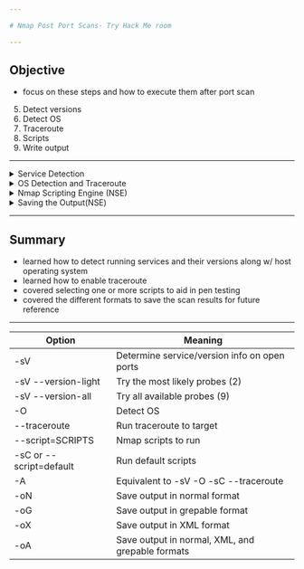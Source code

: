 ```yaml
---

# Nmap Post Port Scans- Try Hack Me room

---
```


## Objective 
- focus on these steps and how to execute them after port scan
5. Detect versions
6. Detect OS
7. Traceroute
8. Scripts
9. Write output

---
<details>
<summary>Service Detection</summary>

- once Nmap discovers open ports we can probe the available port to detect the running service
- further investigations of open ports is an essential piece of info as pentester cab use it to learn if there are any known vulnerabilities of the service


- adding `-sV` to Nmap comand collects and determine service and version info for the open ports
- can control intensity w/ `--version-intensity LEVEL` where level ranges between 0 (lightest) and 9 (most complete)
- `-sV --version-light` has intensity of 2
- `-sV --version-all` has intensity of 9

- important to note using `-sV` will force Nmap to proceed w/ the TCP 3-way handshake and establish the connection
- connection establishment is necessary b/c Nmap cannot discover the version w/o establishing a connection fully and communicating w/ the listening service
- a.k.a stealth STN scan `-sS` is not possible when `-sV` option is chosen

- the console output below shows simple Nmap stealth SYN scan w/ `-sV` option
- adding the `-sV` option leads to a new column in the output showing the version for each detected service
- in the case of TCP port 22 being open instead of `22/tcp open ssh` we obtain `22/tcp open ssh OpenSSH 6.7p1 Debian 5+deb8u8 (protocol 2.0)`
- the SSH protocol guessed asthe service b/c TCP port 22 is open
- Nmap did not need to connect to port 22 to confirm
- but `-sV` required connecting to this open port to grab the service banner and any version info it can get like `nginx 1.6.2`
- so unlike service column, version column is not a guess

<img width="365" height="182" alt="image" src="https://github.com/user-attachments/assets/df6eb6ad-96e2-4247-af0b-c7d451e7d5b2" />

<img width="340" height="224" alt="image" src="https://github.com/user-attachments/assets/4f2703d7-d915-4f0d-b57a-d4341b104ef1" />

- many Nmao options require root priviledges
- unless you are running Nmap as root you need sudo like in examples above

---

<img width="866" height="251" alt="image" src="https://github.com/user-attachments/assets/b962b830-330a-4323-8068-32b65841b8cc" />


</details>


<details>
<summary>OS Detection and Traceroute</summary>

## OS Detection 
- Nmap can detect Operating Systems (OS) based on its behaviour and any telltale signs in its responses
- OS detection `-O` option

- run `nmap -sS -O 10.10.212.130`
  
<img width="380" height="268" alt="image" src="https://github.com/user-attachments/assets/d9ea2dd9-ce8b-420f-bf89-2fa7031f094a" />


<img width="344" height="224" alt="image" src="https://github.com/user-attachments/assets/d300f94a-8a6d-4a69-804b-cb4f2ee971f7" />

- Nmap detected the OS as Linux 3.X then guessed it's further that it was running kernel 3.13
- in another case we scanned Fedora Linux system w/ kernel 5.13.14
- but Nmap detected it as Linux 2.6.X
- good news is Nmap detected the OS correctly
- not-so-good news kernel version was wrong
- OS detection is very convenient but many factors might affect its accuracy

- first Nmap needs to find at least one open and one closed port on the target to make a reliable guess
- but the guest OS fingerprints might get distorted due to the rising use of virtualisation and similar technologies
- so always take OS version with a grain of salt 

## Traceroute 

-  want Nmap to find the routers between us and the target add `--traceroute`
-  executed `nmap -sS --traceroute 10.10.212.130`

<img width="386" height="245" alt="image" src="https://github.com/user-attachments/assets/497fa1a7-c7f0-4836-8893-284c9c0d8b6a" />


- above example Nmap appended a traceroute to its scan results
- Nmap's traceroute works slightly different than the `traceroute` command found on Linux and macOS or `tracert` found on MS Windows
- standard `traceroute` starts w/ a packet of low TTL (time to live) and keeps increasing until it reaches the target
- Nmap's traceroute starts w/ a packet of high TTL and keeps decreasing it

- many routers are configured not to send ICMP Time-to-Live exceeded which would prevent us from discovering their IP addresses 

---

<img width="485" height="70" alt="image" src="https://github.com/user-attachments/assets/642f0f4d-59fa-4f0d-adf9-51180b5303ce" />

</details>


<details>
<summary>Nmap Scripting Engine (NSE)</summary>

- script = piece of code that does not need to be compiled
- a.k.a it remains in its original human-readable form and does not need to be converted to machine language
- many prgrams provide additional functionality via scripts; moreover, scripts make it possible to add custom functionality that fif not exist via the built-in commands
- Nmap provides support for scripts using Lua language
- Nmap Scripting Engine (NSE) has Lua interpreter that allows Nmap to execute Nmap scripts written in Lua Language
- but don't need to learn Lua to make use of Nmap scripts

---
- our Nmap default installation can easily contain close to 600 scripts
- on attackbox check files '/usr/share/nmap/scripts`
- notice that there are hundreds of scripts conveniently named starting w/ protocol they target
- listed all the scripts starting w/ HTTP on attackbox in the console output below
- found around 130 scripts starting with http
- w/ future updates can only expect the number of installed scripts to increase

<img width="345" height="410" alt="image" src="https://github.com/user-attachments/assets/f4c6d5a6-ea88-463d-992b-50f96ec8732d" />

- can specify to use nay pt a grpup of these installed scripts
- can install other user's scripts and use them for our scans
- can tun scripts in default category `--script=default` or just add `-sC`
- in addition to defualt categories include:

| Script Category | Description                                                                 |
|-----------------|-----------------------------------------------------------------------------|
| auth            | Authentication related scripts                                              |
| broadcast       | Discover hosts by sending broadcast messages                                |
| brute           | Performs brute-force password auditing against logins                       |
| default         | Default scripts, same as -sC                                                |
| discovery       | Retrieve accessible information, such as database tables and DNS names      |
| dos             | Detects servers vulnerable to Denial of Service (DoS)                       |
| exploit         | Attempts to exploit various vulnerable services                             |
| external        | Checks using a third-party service, such as Geoplugin and Virustotal        |
| fuzzer          | Launch fuzzing attacks                                                      |
| intrusive       | Intrusive scripts such as brute-force attacks and exploitation              |
| malware         | Scans for backdoors                                                         |
| safe            | Safe scripts that won’t crash the target                                    |
| version         | Retrieve service versions                                                   |
| vuln            | Checks for vulnerabilities or exploit vulnerable services                  |

- Some scripts belong to more than one category
- some scripts launch brute-force attacks against services
- others launch DoS attacks and exploit systems
- so crucial to be careful selecting scripts to run - don’t want to crash services or exploit them

- `sudo nmap -sS -sC 10.10.111.99`
- `-sC` ensure that Nmap will execute the default scripts following the SYN scan
- SSH service at port 22; Nmap recovered all four public keys related to the running server
- HTTP service at port 80; Nmap retrieved the default page title, page has been left as default

<img width="345" height="371" alt="image" src="https://github.com/user-attachments/assets/7e3c0c17-b4de-4f13-a471-5bf8b907e095" />

-  specify the script `--script "SCRIPT-NAME"`
-  or a pattern `--script "ftp*"` whic includes `ftp-brute` - “Performs brute force password auditing against FTP servers.”
-  be careful some scripts are pretty intrusive
- some scripts might be for a specific server, chosen at random = no benefit
- ensure you are authorised to launch such tests on the target server

- consider `http-date`
- would retrieve the http server date and time
- “Gets the date from HTTP-like services. Also, it prints how much the date differs from local time…”
- execute `sudo nmap -sS -n --script "http-date" 10.10.111.99`

<img width="313" height="213" alt="image" src="https://github.com/user-attachments/assets/efe914ff-615d-4562-9736-c4bbf22a522f" />

- might expand the functionality of Nmap beyond the official Nmap scripts
- can write your script or download Nmap scripts from the Internet
- Downloading and using a Nmap script from the Internet = certain level of risk
- good idea not to run a script from an author you don’t trust

---

<img width="611" height="272" alt="image" src="https://github.com/user-attachments/assets/fcdf77ea-5915-420c-9832-360ec7166880" />

</details>


<details>
<summary>Saving the Output(NSE)</summary>

- whenever running an Nmap scan reasonable to save results in a file
- selecting and adopting a good naming convention is crucial
- number of files can grow and hinder ability to find previous scan reuslt
- three main formats are:
1. normal
2. grepable
3. XML

**Normal**
- similar to the output we get on screen when scanning target
- `-oN FILENAME`
- N stands for normal
- example result:

<img width="338" height="242" alt="image" src="https://github.com/user-attachments/assets/7ab8b344-259f-439f-8104-399ebb43929a" />

 **Grepable**
- `grep`
- Global Regular Expression Printer
- makes filtering the scan output for specific keywords or terms efficient
- can have scan result in grepable format `-oG FILENAME`
- normal output = 21 lines but grepable = 4
- each line meaningful and complete when the user applies grep
- lines are long not conveninient to read compared to normal

<img width="487" height="92" alt="image" src="https://github.com/user-attachments/assets/f0faefac-2978-4bfd-9dfb-b582096cfe43" />

- grep filters Nmap output for a specific keyword.
- Using grep on normal output:
      - Shows service info (e.g., 80/tcp open http nginx 1.6.2)
      - Does not include host IP
      - Less convenient for scanning multiple hosts
- Using grep on grepable output:
     - Each line includes the host IP
     - Easier to process and analyze results
 
<img width="487" height="128" alt="image" src="https://github.com/user-attachments/assets/dd91940f-821d-4534-8d71-bd209648cccb" />

**XML Format**
- XML format:
    - Save Nmap scan results using -oX FILENAME
    - Convenient for processing in other programs
- All formats at once:
    - Use -oA FILENAME
    - Combines:
    - -oN → Normal output
    - -oG → Grepable output
    - -oX → XML output

**Script Kiddie format**
- Not useful for searching keywords or saving results for later
- Command example: nmap -sS 127.0.0.1 -oS FILENAME
- Displays output in a “leet” style, e.g., 31337, mainly for fun or showing off to non-technical people

<img width="406" height="209" alt="image" src="https://github.com/user-attachments/assets/0c59a792-03bc-4ba4-967f-e5b0d6e8915a" />

--- 

<img width="843" height="193" alt="image" src="https://github.com/user-attachments/assets/1db27ba9-cad1-4596-acda-cadca4ffc749" />

</details>

---

## Summary
- learned how to detect running services and their versions along w/ host operating system
- learned how to enable traceroute
- covered selecting one or more scripts to aid in pen testing
- covered the different formats to save the scan results for future reference 

--- 

| Option                     | Meaning                                         |
|-----------------------------|------------------------------------------------|
| -sV                         | Determine service/version info on open ports  |
| -sV --version-light         | Try the most likely probes (2)               |
| -sV --version-all           | Try all available probes (9)                 |
| -O                          | Detect OS                                     |
| --traceroute                | Run traceroute to target                      |
| --script=SCRIPTS            | Nmap scripts to run                           |
| -sC or --script=default     | Run default scripts                           |
| -A                          | Equivalent to -sV -O -sC --traceroute        |
| -oN                         | Save output in normal format                  |
| -oG                         | Save output in grepable format                |
| -oX                         | Save output in XML format                     |
| -oA                         | Save output in normal, XML, and grepable formats |
